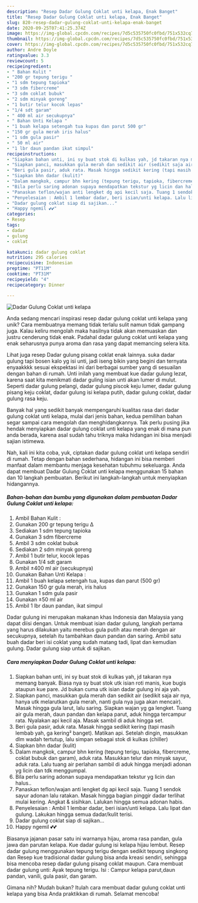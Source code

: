 ```yaml
---
description: "Resep Dadar Gulung Coklat unti kelapa, Enak Banget"
title: "Resep Dadar Gulung Coklat unti kelapa, Enak Banget"
slug: 820-resep-dadar-gulung-coklat-unti-kelapa-enak-banget
date: 2020-09-25T07:41:25.374Z
image: https://img-global.cpcdn.com/recipes/7d5c535750fc0fbd/751x532cq70/dadar-gulung-coklat-unti-kelapa-foto-resep-utama.jpg
thumbnail: https://img-global.cpcdn.com/recipes/7d5c535750fc0fbd/751x532cq70/dadar-gulung-coklat-unti-kelapa-foto-resep-utama.jpg
cover: https://img-global.cpcdn.com/recipes/7d5c535750fc0fbd/751x532cq70/dadar-gulung-coklat-unti-kelapa-foto-resep-utama.jpg
author: Andre Doyle
ratingvalue: 3.3
reviewcount: 5
recipeingredient:
- " Bahan Kulit "
- "200 gr tepung terigu "
- "1 sdm tepung tapioka"
- "3 sdm fibercreme"
- "3 sdm coklat bubuk"
- "2 sdm minyak goreng"
- "1 butir telur kocok lepas"
- "1/4 sdt garam"
- " 400 ml air secukupnya"
- " Bahan Unti Kelapa "
- "1 buah kelapa setengah tua kupas dan parut 500 gr"
- "150 gr gula merah iris halus"
- "1 sdm gula pasir"
- " 50 ml air"
- "1 lbr daun pandan ikat simpul"
recipeinstructions:
- "Siapkan bahan unti, ini sy buat stok di kulkas yah, jd takaran nya memang banyak. Biasa nya sy buat stok utk isian roti manis, kue bugis ataupun kue pare. Jd bukan cuma utk isian dadar gulung ini aja yah."
- "Siapkan panci, masukkan gula merah dan sedikit air (sedikit saja air nya, hanya utk melarutkan gula merah, nanti gula nya juga akan mencair). Masak hingga gula larut, lalu saring. Siapkan wajan yg ga lengket. Tuang air gula merah, daun pandan dan kelapa parut, aduk hingga tercampur rata. Nyalakan api kecil aja. Masak sambil di aduk hingga set."
- "Beri gula pasir, aduk rata. Masak hingga sedikit kering (tapi masih lembab yah, ga kering² banget). Matikan api. Setelah dingin, masukkan dlm wadah tertutup, lalu simpan sebagai stok di kulkas (chiller)"
- "Siapkan bhn dadar (kulit)"
- "Dalam mangkok, campur bhn kering (tepung terigu, tapioka, fibercreme, coklat bubuk dan garam), aduk rata. Masukkan telur dan minyak sayur, aduk rata. Lalu tuang air perlahan sambil di aduk hingga menjadi adonan yg licin dan tdk menggumpal."
- "Bila perlu saring adonan supaya mendapatkan tekstur yg licin dan halus.."
- "Panaskan teflon/wajan anti lengket dg api kecil saja. Tuang 1 sendok sayur adonan lalu ratakan. Masak hingga bagian pinggir dadar terlihat mulai kering. Angkat &amp; sisihkan. Lalukan hingga semua adonan habis."
- "Penyelesaian : Ambil 1 lembar dadar, beri isian/unti kelapa. Lalu lipat dan gulung. Lakukan hingga semua dadar/kulit terisi."
- "Dadar gulung coklat siap di sajikan..."
- "Happy ngemil 💕💕"
categories:
- Resep
tags:
- dadar
- gulung
- coklat

katakunci: dadar gulung coklat 
nutrition: 295 calories
recipecuisine: Indonesian
preptime: "PT11M"
cooktime: "PT31M"
recipeyield: "4"
recipecategory: Dinner

---
```



![Dadar Gulung Coklat unti kelapa](https://img-global.cpcdn.com/recipes/7d5c535750fc0fbd/751x532cq70/dadar-gulung-coklat-unti-kelapa-foto-resep-utama.jpg)

Anda sedang mencari inspirasi resep dadar gulung coklat unti kelapa yang unik? Cara membuatnya memang tidak terlalu sulit namun tidak gampang juga. Kalau keliru mengolah maka hasilnya tidak akan memuaskan dan justru cenderung tidak enak. Padahal dadar gulung coklat unti kelapa yang enak seharusnya punya aroma dan rasa yang dapat memancing selera kita.

Lihat juga resep Dadar gulung pisang coklat enak lainnya. suka dadar gulung tapi bosen kalo yg isi unti, jadi iseng bikin yang begini dan ternyata enyaakkkk sesuai ekspektasi ini dari berbagai sumber yang di sesuailan dengan bahan di rumah. Unti inilah yang membuat kue dadar gulung lezat, karena saat kita menikmati dadar guling isian unti akan lumer di mulut. Seperti dadar gulung pelangi, dadar gulung piscok keju lumer, dadar gulung pisang keju coklat, dadar gulung isi kelapa putih, dadar gulung coklat, dadar gulung rasa keju.

Banyak hal yang sedikit banyak mempengaruhi kualitas rasa dari dadar gulung coklat unti kelapa, mulai dari jenis bahan, kedua pemilihan bahan segar sampai cara mengolah dan menghidangkannya. Tak perlu pusing jika hendak menyiapkan dadar gulung coklat unti kelapa yang enak di mana pun anda berada, karena asal sudah tahu triknya maka hidangan ini bisa menjadi sajian istimewa.


Nah, kali ini kita coba, yuk, ciptakan dadar gulung coklat unti kelapa sendiri di rumah. Tetap dengan bahan sederhana, hidangan ini bisa memberi manfaat dalam membantu menjaga kesehatan tubuhmu sekeluarga. Anda dapat membuat Dadar Gulung Coklat unti kelapa menggunakan 15 bahan dan 10 langkah pembuatan. Berikut ini langkah-langkah untuk menyiapkan hidangannya.

<!--inarticleads1-->

##### Bahan-bahan dan bumbu yang digunakan dalam pembuatan Dadar Gulung Coklat unti kelapa:

1. Ambil  Bahan Kulit :
1. Gunakan 200 gr tepung terigu Δ
1. Sediakan 1 sdm tepung tapioka
1. Gunakan 3 sdm fibercreme
1. Ambil 3 sdm coklat bubuk
1. Sediakan 2 sdm minyak goreng
1. Ambil 1 butir telur, kocok lepas
1. Gunakan 1/4 sdt garam
1. Ambil  ±400 ml air (secukupnya)
1. Gunakan  Bahan Unti Kelapa :
1. Ambil 1 buah kelapa setengah tua, kupas dan parut (500 gr)
1. Gunakan 150 gr gula merah, iris halus
1. Gunakan 1 sdm gula pasir
1. Gunakan  ±50 ml air
1. Ambil 1 lbr daun pandan, ikat simpul


Dadar gulung ini merupakan makanan khas Indonesia dan Malaysia yang dapat diisi dengan. Untuk membuat isian dadar gulung, langkah pertama yang harus dilakukan yaitu merebus gula putih atau merah dengan air secukupnya, setelah itu tambahkan daun pandan dan saring. Ambil satu buah dadar beri isi coklat yang sudah matang tadi, lipat dan kemudian gulung. Dadar gulung siap untuk di sajikan. 

<!--inarticleads2-->

##### Cara menyiapkan Dadar Gulung Coklat unti kelapa:

1. Siapkan bahan unti, ini sy buat stok di kulkas yah, jd takaran nya memang banyak. Biasa nya sy buat stok utk isian roti manis, kue bugis ataupun kue pare. Jd bukan cuma utk isian dadar gulung ini aja yah.
1. Siapkan panci, masukkan gula merah dan sedikit air (sedikit saja air nya, hanya utk melarutkan gula merah, nanti gula nya juga akan mencair). Masak hingga gula larut, lalu saring. Siapkan wajan yg ga lengket. Tuang air gula merah, daun pandan dan kelapa parut, aduk hingga tercampur rata. Nyalakan api kecil aja. Masak sambil di aduk hingga set.
1. Beri gula pasir, aduk rata. Masak hingga sedikit kering (tapi masih lembab yah, ga kering² banget). Matikan api. Setelah dingin, masukkan dlm wadah tertutup, lalu simpan sebagai stok di kulkas (chiller)
1. Siapkan bhn dadar (kulit)
1. Dalam mangkok, campur bhn kering (tepung terigu, tapioka, fibercreme, coklat bubuk dan garam), aduk rata. Masukkan telur dan minyak sayur, aduk rata. Lalu tuang air perlahan sambil di aduk hingga menjadi adonan yg licin dan tdk menggumpal.
1. Bila perlu saring adonan supaya mendapatkan tekstur yg licin dan halus..
1. Panaskan teflon/wajan anti lengket dg api kecil saja. Tuang 1 sendok sayur adonan lalu ratakan. Masak hingga bagian pinggir dadar terlihat mulai kering. Angkat &amp; sisihkan. Lalukan hingga semua adonan habis.
1. Penyelesaian : Ambil 1 lembar dadar, beri isian/unti kelapa. Lalu lipat dan gulung. Lakukan hingga semua dadar/kulit terisi.
1. Dadar gulung coklat siap di sajikan...
1. Happy ngemil 💕💕


Biasanya jajanan pasar satu ini warnanya hijau, aroma rasa pandan, gula jawa dan parutan kelapa. Kue dadar gulung isi kelapa hijau lembut. Resep dadar gulung menggunakan tepung terigu dengan sedikit tepung singkong dan Resep kue tradisional dadar gulung bisa anda kreasi sendiri, sehingga bisa mencoba resep dadar gulung pisang coklat maupun. Cara membuat dadar gulung unti: Ayak tepung terigu. Isi : Campur kelapa parut,daun pandan, vanili, gula pasir, dan garam. 

Gimana nih? Mudah bukan? Itulah cara membuat dadar gulung coklat unti kelapa yang bisa Anda praktikkan di rumah. Selamat mencoba!
